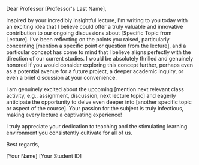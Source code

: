 Dear Professor [Professor's Last Name],

Inspired by your incredibly insightful lecture, I'm writing to you today with an exciting idea that I believe could offer a truly valuable and innovative contribution to our ongoing discussions about [Specific Topic from Lecture]. I’ve been reflecting on the points you raised, particularly concerning [mention a specific point or question from the lecture], and a particular concept has come to mind that I believe aligns perfectly with the direction of our current studies. I would be absolutely thrilled and genuinely honored if you would consider exploring this concept further, perhaps even as a potential avenue for a future project, a deeper academic inquiry, or even a brief discussion at your convenience.

I am genuinely excited about the upcoming [mention next relevant class activity, e.g., assignment, discussion, next lecture topic] and eagerly anticipate the opportunity to delve even deeper into [another specific topic or aspect of the course]. Your passion for the subject is truly infectious, making every lecture a captivating experience!

I truly appreciate your dedication to teaching and the stimulating learning environment you consistently cultivate for all of us.

Best regards,

[Your Name]
[Your Student ID]
